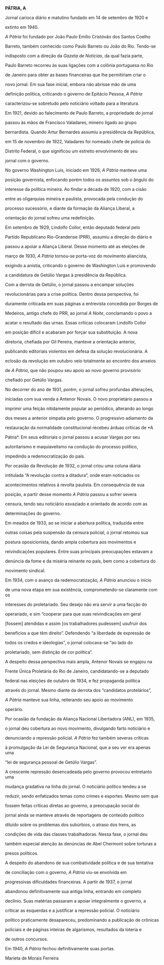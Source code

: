 **PÁTRIA, A**



Jornal carioca diário e matutino fundado em 14 de setembro de 1920 e

extinto em 1940.



*A Pátria* foi fundado por João Paulo Emílio Cristóvão dos Santos Coelho

Barreto, também conhecido como Paulo Barreto ou João do Rio. Tendo-se

indisposto com a direção da *Gazeta de Notícias*, da qual fazia parte,

Paulo Barreto recorreu às suas ligações com a colônia portuguesa no Rio

de Janeiro para obter as bases financeiras que lhe permitiriam criar o

novo jornal. Em sua fase inicial, embora não abrisse mão de uma

definição política, criticando o governo de Epitácio Pessoa, *A Pátria*

caracterizou-se sobretudo pelo noticiário voltado para a literatura.



Em 1921, devido ao falecimento de Paulo Barreto, a propriedade do jornal

passou às mãos de Francisco Valadares, mineiro ligado ao grupo

bernardista. Quando Artur Bernardes assumiu a presidência da República,

em 15 de novembro de 1922, Valadares foi nomeado chefe de polícia do

Distrito Federal, o que significou um estreito envolvimento de seu

jornal com o governo.



No governo Washington Luís, iniciado em 1926, *A Pátria* manteve uma

posição governista, enfocando porém todos os assuntos sob o ângulo do

interesse da política mineira. Ao findar a década de 1920, com a cisão

entre as oligarquias mineira e paulista, provocada pela condução do

processo sucessório, e diante da formação da Aliança Liberal, a

orientação do jornal sofreu uma redefinição.



Em setembro de 1929, Lindolfo Collor, então deputado federal pelo

Partido Republicano Rio-Grandense (PRR), assumiu a direção do diário e

passou a apoiar a Aliança Liberal. Desse momento até as eleições de

março de 1930, *A Pátria* tornou-se porta-voz do movimento aliancista,

exigindo a anistia, criticando o governo de Washington Luís e promovendo

a candidatura de Getúlio Vargas à presidência da República.



Com a derrota de Getúlio, o jornal passou a encampar soluções

revolucionárias para a crise política. Dentro dessa perspectiva, foi

duramente criticada em suas páginas a entrevista concedida por Borges de

Medeiros, antigo chefe do PRR, ao jornal *A Noite*, conclamando o povo a

acatar o resultado das urnas. Essas críticas colocaram Lindolfo Collor

em posição difícil e acabaram por forçar sua substituição. A nova

diretoria, chefiada por Gil Pereira, manteve a orientação anterior,

publicando editoriais violentos em defesa da solução revolucionária. A

eclosão da revolução em outubro veio totalmente ao encontro dos anseios

de *A Pátria*, que não poupou seu apoio ao novo governo provisório

chefiado por Getúlio Vargas.



No decorrer do ano de 1931, porém, o jornal sofreu profundas alterações,

iniciadas com sua venda a Antenor Novais. O novo proprietário passou a

imprimir uma feição nitidamente popular ao periódico, alterando ao longo

dos meses a anterior simpatia pelo governo. O progressivo adiamento da

restauração da normalidade constitucional recebeu árduas críticas de *A

Pátria*. Em seus editoriais o jornal passou a acusar Vargas por seu

autoritarismo e maquiavelismo na condução do processo político,

impedindo a redemocratização do país.



Por ocasião da Revolução de 1932, o jornal criou uma coluna diária

intitulada “A revolução contra a ditadura”, onde eram noticiados os

acontecimentos relativos à revolta paulista. Em consequência de sua

posição, a partir desse momento *A Pátria* passou a sofrer severa

censura, tendo seu noticiário esvaziado e orientado de acordo com as

determinações do governo.



Em meados de 1933, ao se iniciar a abertura política, traduzida entre

outras coisas pela suspensão da censura policial, o jornal retomou sua

postura oposicionista, dando ampla cobertura aos movimentos e

reivindicações populares. Entre suas principais preocupações estavam a

denúncia da fome e da miséria reinante no país, bem como a cobertura do

movimento sindical.



Em 1934, com o avanço da redemocratização, *A Pátria* anunciou o início

de uma nova etapa em sua existência, comprometendo-se claramente com os

interesses do proletariado. Seu desejo não era servir a uma facção do

operariado, e sim “cooperar para que suas reivindicações em geral

[fossem] atendidas e assim [os trabalhadores pudessem] usufruir dos

benefícios a que têm direito”. Defendendo “a liberdade de expressão de

todos os credos e ideologias”, o jornal colocava-se “ao lado do

proletariado, sem distinção de cor política”.



A despeito dessa perspectiva mais ampla, Antenor Novais se engajou na

Frente Única Proletária do Rio de Janeiro, candidatando-se a deputado

federal nas eleições de outubro de 1934, e fez propaganda política

através do jornal. Mesmo diante da derrota dos “candidatos protelários”,

*A Pátria* manteve sua linha, reiterando seu apoio ao movimento

operário.



Por ocasião da fundação da Aliança Nacional Libertadora (ANL), em 1935,

o jornal deu cobertura ao novo movimento, divulgando farto noticiário e

denunciando a repressão policial. *A Pátria* fez também severas críticas

à promulgação da Lei de Segurança Nacional, que a seu ver era apenas uma

“lei de segurança pessoal de Getúlio Vargas”.



A crescente repressão desencadeada pelo governo provocou entretanto uma

mudança gradativa na linha do jornal. O noticiário político tendeu a se

reduzir, sendo enfatizados temas como crimes e esportes. Mesmo sem que

fossem feitas críticas diretas ao governo, a preocupação social do

jornal ainda se manteve através de reportagens de conteúdo político

diluído sobre os problemas dos subúrbios, o atraso dos trens, as

condições de vida das classes trabalhadoras. Nessa fase, o jornal deu

também especial atenção às denúncias de Abel Chermont sobre torturas a

presos políticos.



A despeito do abandono de sua combatividade política e de sua tentativa

de conciliação com o governo, *A Pátria* viu-se envolvida em

progressivas dificuldades financeiras. A partir de 1937, o jornal

abandonou definitivamente sua antiga linha, entrando em completo

declínio. Suas matérias passaram a apoiar integralmente o governo, a

criticar as esquerdas e a justificar a repressão policial. O noticiário

político praticamente desapareceu, predominando a publicação de crônicas

policiais e de páginas inteiras de algarismos, resultados da loteria e

de outros concursos.



Em 1940, *A Pátria* fechou definitivamente suas portas.



Marieta de Morais Ferreira



